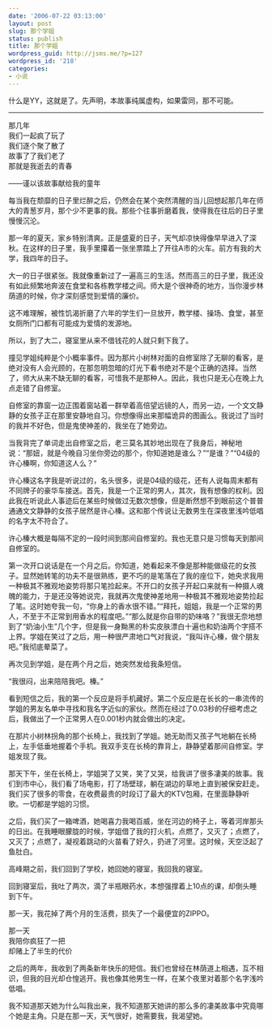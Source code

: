 ```yaml
---
date: '2006-07-22 03:13:00'
layout: post
slug: 那个学姐
status: publish
title: 那个学姐
wordpress_guid: http://jsms.me/?p=127
wordpress_id: '218'
categories:
- 小说
---
```


什么是YY，这就是了。先声明，本故事纯属虚构，如果雷同，那不可能。





* * *







那几年  
我们一起疯了玩了  
我们逐个聚了散了  
故事了了我们老了  
那就是我逝去的青春


——谨以该故事献给我的童年


每当我在颓靡的日子里烂醉之后，仍然会在某个突然清醒的当儿回想起那几年在师大的青葱岁月，那个少不更事的我。那些个往事折磨着我，使得我在往后的日子里慢慢沉沦。


那一年的夏天，家乡特别清爽。正是盛夏的日子，天气却凉快得像早早进入了深秋。在这样的日子里，我手里攥着一张坐票踏上了开往A市的火车。前方有我的大学，我四年的日子。


大一的日子很紧张。我就像重新过了一遍高三的生活。然而高三的日子里，我还没有如此频繁地奔波在食堂和各栋教学楼之间。师大是个很神奇的地方，当你漫步林荫道的时候，你才深刻感觉到爱情的廉价。


这不难理解，被性饥渴折磨了六年的学生们一旦放开，教学楼、操场、食堂，甚至女厕所门口都有可能成为爱情的发源地。


所以，到了大二，寝室里从来不借钱花的人就只剩下我了。


撞见学姐纯粹是个小概率事件。因为那片小树林对面的自修室除了无聊的看客，是绝对没有人会光顾的，在那忽明忽暗的灯光下看书绝对不是个正确的选择。当然了，师大从来不缺无聊的看客，可惜我不是那种人。因此，我也只是无心在晚上九点走错了自修室。


自修室的靠窗一边正围着窗站着一群举着高倍望远镜的人，而另一边，一个文文静静的女孩子正在那里安静地自习。你想像得出来那幅诡异的图画么。我说过了当时的我并不好色，但是鬼使神差的，我坐在了她旁边。


当我背完了单词走出自修室之后，老三莫名其妙地出现在了我身后，神秘地说：“那妞，就是今晚自习坐你旁边的那个，你知道她是谁么？”“是谁？”“04级的许心榛啊，你知道这人么？”


许心榛这名字我是听说过的，名头很多，说是04级的级花，还有人说每周末都有不同牌子的豪华车接送。首先，我是一个正常的男人，其次，我有想像的权利。因此我在听说此人事迹后在某些时候做过无数次想像，但是断然想不到眼前这个普普通通文文静静的女孩子居然是许心榛。这和那个传说让无数男生在深夜里浅吟低唱的名字太不符合了。


许心榛大概是每隔不定的一段时间到那间自修室的。我也无意只是习惯每天到那间自修室的。


第一次开口说话是在一个月之后。你知道，她看起来不像是那种能做级花的女孩子。显然她转笔的功夫不是很熟练，更不巧的是笔落在了我的座位下，她央求我用一种极其不雅观地姿势将那只笔捡起来。不开口的女孩子开起口来就有一种摄人魂魄的能力，于是还没等她说完，我就再次鬼使神差地用一种极其不雅观地姿势捡起了笔。这时她夸我一句，“你身上的香水很不错。”“拜托，姐姐，我是一个正常的男人，不至于不正常到用香水的程度吧。”“那么就是你自带的奶味咯？”我很无奈地想到了“奶油小生”几个字，但是我一身黝黑的朴实皮肤漂白十遍也和奶油两个字搭不上界。学姐在笑过了之后，用一种很严肃地口气对我说，“我叫许心榛，做个朋友吧。”我彻底晕菜了。


再次见到学姐，是在两个月之后，她突然发给我条短信。


“我很闷，出来陪陪我吧。榛。”


看到短信之后，我的第一个反应是将手机藏好。第二个反应是在长长的一串流传的学姐的男友名单中寻找和我名字近似的家伙。然而在经过了0.03秒的仔细考虑之后，我做出了一个正常男人在0.001秒内就会做出的决定。


在那片小树林拐角的那个长椅上，我找到了学姐。她无助而又孩子气地躺在长椅上，左手低垂地握着个手机。我双手支在长椅的靠背上，静静望着那间自修室。学姐发现了我。


那天下午，坐在长椅上，学姐哭了又笑，笑了又哭，给我讲了很多凄美的故事。我们到市中心，我们看了场电影，打了场壁球，躺在湖边的草地上直到被保安赶走。我们买了很多的零食，在收费最贵的时段订了最大的KTV包厢，在里面静静听歌。一切都是学姐的习惯。


之后，我们买了一箱啤酒，她喝喜力我喝百威，坐在河边的椅子上，等着河岸那头的日出。在我睡眼朦胧的时候，学姐借了我的打火机，点燃了，又灭了；点燃了，又灭了；点燃了，凝视着跳动的火苗看了好久，扔进了河里。这时候，天空泛起了鱼肚白。


高峰期之前，我们回到了学校，她回她的寝室，我回我的寝室。


回到寝室后，我吐了两次，滴了半瓶眼药水，本想强撑着上10点的课，却倒头睡到下午。


那一天，我花掉了两个月的生活费，损失了一个最便宜的ZIPPO。


那一天  
我陪你疯狂了一把  
却赌上了半生的代价


之后的两年，我收到了两条新年快乐的短信。我们也曾经在林荫道上相遇，互不相识，但我的目光却仓惶逃开。我也像其他男生一样，在某个夜里对着那个名字浅吟低唱。


我不知道那天她为什么叫我出来，我不知道那天她讲的那么多的凄美故事中究竟哪个她是主角。只是在那一天，天气很好，她需要我，我渴望她。
